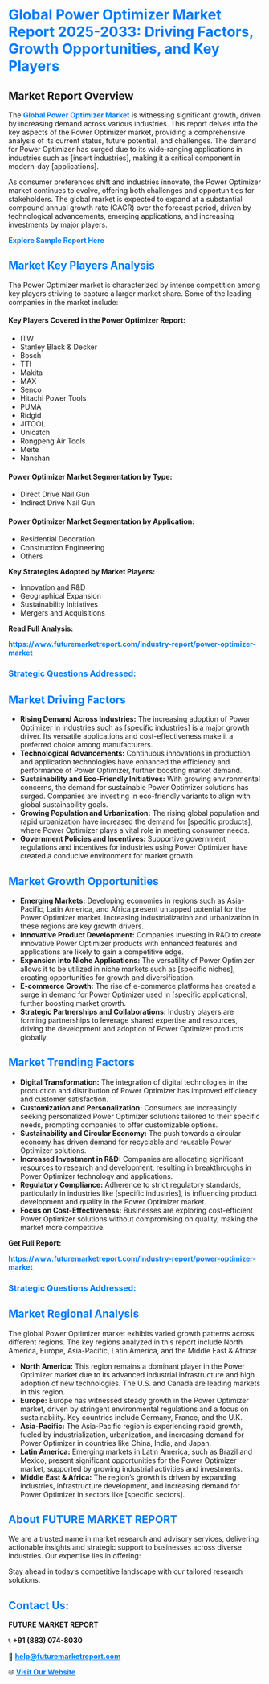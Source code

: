 <h1 style="color: #007BFF;">Global Power Optimizer Market Report 2025-2033: Driving Factors, Growth Opportunities, and Key Players</h1>

<section id="overview">
<h2>Market Report Overview</h2>
<p>The <a href="https://www.futuremarketreport.com/industry-report/power-optimizer-market" style="color: #007BFF; text-decoration: none;"><strong>Global Power Optimizer Market</strong></a> is witnessing significant growth, driven by increasing demand across various industries. This report delves into the key aspects of the Power Optimizer market, providing a comprehensive analysis of its current status, future potential, and challenges. The demand for Power Optimizer has surged due to its wide-ranging applications in industries such as [insert industries], making it a critical component in modern-day [applications].</p>
<p>As consumer preferences shift and industries innovate, the Power Optimizer market continues to evolve, offering both challenges and opportunities for stakeholders. The global market is expected to expand at a substantial compound annual growth rate (CAGR) over the forecast period, driven by technological advancements, emerging applications, and increasing investments by major players.</p>
</section>

<section id="overview">
<p><a href="https://www.futuremarketreport.com/request-sample/reportId=37425" style="color: #007BFF; text-decoration: none;"><strong>Explore Sample Report Here</strong></a></p>
</section>

<section id="key-players">
<h2 style="color: #007BFF;">Market Key Players Analysis</h2>
<p>The Power Optimizer market is characterized by intense competition among key players striving to capture a larger market share. Some of the leading companies in the market include:</p>
<h4>Key Players Covered in the Power Optimizer Report:</h4>
<ul><li>ITW</li><li>Stanley Black &amp; Decker</li><li>Bosch</li><li>TTI</li><li>Makita</li><li>MAX</li><li>Senco</li><li>Hitachi Power Tools</li><li>PUMA</li><li>Ridgid</li><li>JITOOL</li><li>Unicatch</li><li>Rongpeng Air Tools</li><li>Meite</li><li>Nanshan</li></ul>
<h4>Power Optimizer Market Segmentation by Type:</h4>
<ul><li>Direct Drive Nail Gun</li><li>Indirect Drive Nail Gun</li></ul>

<h4>Power Optimizer Market Segmentation by Application:</h4>
<ul><li>Residential Decoration</li><li>Construction Engineering</li><li>Others</li></ul>
<p><strong>Key Strategies Adopted by Market Players:</strong></p>
<ul>
<li>Innovation and R&D</li>
<li>Geographical Expansion</li>
<li>Sustainability Initiatives</li>
<li>Mergers and Acquisitions</li>
</ul>
</section>

<section>
<p><strong>Read Full Analysis: </strong></p><a href="https://www.futuremarketreport.com/industry-report/power-optimizer-market" style="color: #007BFF; text-decoration: none;"><strong>https://www.futuremarketreport.com/industry-report/power-optimizer-market</strong></a>
<h3 style="color: #007BFF;">Strategic Questions Addressed:</h3>
</section>

<section id="driving-factors">
<h2 style="color: #007BFF;">Market Driving Factors</h2>
<ul>
<li><strong>Rising Demand Across Industries:</strong> The increasing adoption of Power Optimizer in industries such as [specific industries] is a major growth driver. Its versatile applications and cost-effectiveness make it a preferred choice among manufacturers.</li>
<li><strong>Technological Advancements:</strong> Continuous innovations in production and application technologies have enhanced the efficiency and performance of Power Optimizer, further boosting market demand.</li>
<li><strong>Sustainability and Eco-Friendly Initiatives:</strong> With growing environmental concerns, the demand for sustainable Power Optimizer solutions has surged. Companies are investing in eco-friendly variants to align with global sustainability goals.</li>
<li><strong>Growing Population and Urbanization:</strong> The rising global population and rapid urbanization have increased the demand for [specific products], where Power Optimizer plays a vital role in meeting consumer needs.</li>
<li><strong>Government Policies and Incentives:</strong> Supportive government regulations and incentives for industries using Power Optimizer have created a conducive environment for market growth.</li>
</ul>
</section>

<section id="growth-opportunities">
<h2 style="color: #007BFF;">Market Growth Opportunities</h2>
<ul>
<li><strong>Emerging Markets:</strong> Developing economies in regions such as Asia-Pacific, Latin America, and Africa present untapped potential for the Power Optimizer market. Increasing industrialization and urbanization in these regions are key growth drivers.</li>
<li><strong>Innovative Product Development:</strong> Companies investing in R&D to create innovative Power Optimizer products with enhanced features and applications are likely to gain a competitive edge.</li>
<li><strong>Expansion into Niche Applications:</strong> The versatility of Power Optimizer allows it to be utilized in niche markets such as [specific niches], creating opportunities for growth and diversification.</li>
<li><strong>E-commerce Growth:</strong> The rise of e-commerce platforms has created a surge in demand for Power Optimizer used in [specific applications], further boosting market growth.</li>
<li><strong>Strategic Partnerships and Collaborations:</strong> Industry players are forming partnerships to leverage shared expertise and resources, driving the development and adoption of Power Optimizer products globally.</li>
</ul>
</section>

<section id="trending-factors">
<h2 style="color: #007BFF;">Market Trending Factors</h2>
<ul>
<li><strong>Digital Transformation:</strong> The integration of digital technologies in the production and distribution of Power Optimizer has improved efficiency and customer satisfaction.</li>
<li><strong>Customization and Personalization:</strong> Consumers are increasingly seeking personalized Power Optimizer solutions tailored to their specific needs, prompting companies to offer customizable options.</li>
<li><strong>Sustainability and Circular Economy:</strong> The push towards a circular economy has driven demand for recyclable and reusable Power Optimizer solutions.</li>
<li><strong>Increased Investment in R&D:</strong> Companies are allocating significant resources to research and development, resulting in breakthroughs in Power Optimizer technology and applications.</li>
<li><strong>Regulatory Compliance:</strong> Adherence to strict regulatory standards, particularly in industries like [specific industries], is influencing product development and quality in the Power Optimizer market.</li>
<li><strong>Focus on Cost-Effectiveness:</strong> Businesses are exploring cost-efficient Power Optimizer solutions without compromising on quality, making the market more competitive.</li>
</ul>
</section>

<section>
<p><strong>Get Full Report: </strong></p><a href="https://www.futuremarketreport.com/industry-report/power-optimizer-market" style="color: #007BFF; text-decoration: none;"><strong>https://www.futuremarketreport.com/industry-report/power-optimizer-market</strong></a>
<h3 style="color: #007BFF;">Strategic Questions Addressed:</h3>
</section>


<section id="regional-analysis">
<h2 style="color: #007BFF;">Market Regional Analysis</h2>
<p>The global Power Optimizer market exhibits varied growth patterns across different regions. The key regions analyzed in this report include North America, Europe, Asia-Pacific, Latin America, and the Middle East & Africa:</p>
<ul>
<li><strong>North America:</strong> This region remains a dominant player in the Power Optimizer market due to its advanced industrial infrastructure and high adoption of new technologies. The U.S. and Canada are leading markets in this region.</li>
<li><strong>Europe:</strong> Europe has witnessed steady growth in the Power Optimizer market, driven by stringent environmental regulations and a focus on sustainability. Key countries include Germany, France, and the U.K.</li>
<li><strong>Asia-Pacific:</strong> The Asia-Pacific region is experiencing rapid growth, fueled by industrialization, urbanization, and increasing demand for Power Optimizer in countries like China, India, and Japan.</li>
<li><strong>Latin America:</strong> Emerging markets in Latin America, such as Brazil and Mexico, present significant opportunities for the Power Optimizer market, supported by growing industrial activities and investments.</li>
<li><strong>Middle East & Africa:</strong> The region’s growth is driven by expanding industries, infrastructure development, and increasing demand for Power Optimizer in sectors like [specific sectors].</li>
</ul>
</section>

<footer>
<h2 style="color: #007BFF;">About FUTURE MARKET REPORT</h2>
<p>We are a trusted name in market research and advisory services, delivering actionable insights and strategic support to businesses across diverse industries. Our expertise lies in offering:</p>

<p>Stay ahead in today’s competitive landscape with our tailored research solutions.</p>

<h2 style="color: #007BFF;">Contact Us:</h2>
<p><strong>FUTURE MARKET REPORT</strong></p>
<p>📞 <strong>+91 (883) 074-8030</strong></p>
<p>📧 <strong><a href="mailto:help@futuremarketreport.com" style="color: #007BFF;">help@futuremarketreport.com</a></strong></p>
<p>🌐 <strong><a href="https://www.futuremarketreport.com/" style="color: #007BFF;">Visit Our Website</a></strong></p>
</footer>